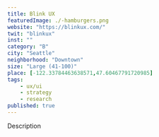 ```yaml
---
title: Blink UX
featuredImage: ./-hamburgers.png
website: "https://blinkux.com/"
twit: "blinkux"
inst: ""
category: "B"
city: "Seattle"
neighborhood: "Downtown"
size: "Large (41-100)"
place: [-122.33784463638571,47.60467791720985]
tags:
    - ux/ui
    - strategy
    - research
published: true
---
```


Description
